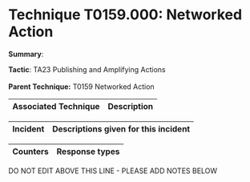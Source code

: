 # Technique T0159.000: Networked Action

**Summary**: 

**Tactic**: TA23 Publishing and Amplifying Actions <br><br>**Parent Technique:** T0159 Networked Action


| Associated Technique | Description |
| --------- | ------------------------- |



| Incident | Descriptions given for this incident |
| -------- | -------------------- |



| Counters | Response types |
| -------- | -------------- |


DO NOT EDIT ABOVE THIS LINE - PLEASE ADD NOTES BELOW
